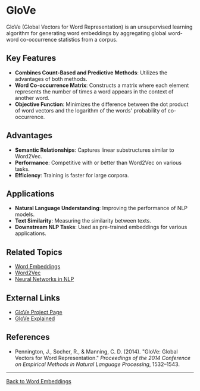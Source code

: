 # GloVe

GloVe (Global Vectors for Word Representation) is an unsupervised learning algorithm for generating word embeddings by aggregating global word-word co-occurrence statistics from a corpus.

## Key Features

- **Combines Count-Based and Predictive Methods**: Utilizes the advantages of both methods.
- **Word Co-occurrence Matrix**: Constructs a matrix where each element represents the number of times a word appears in the context of another word.
- **Objective Function**: Minimizes the difference between the dot product of word vectors and the logarithm of the words' probability of co-occurrence.

## Advantages

- **Semantic Relationships**: Captures linear substructures similar to Word2Vec.
- **Performance**: Competitive with or better than Word2Vec on various tasks.
- **Efficiency**: Training is faster for large corpora.

## Applications

- **Natural Language Understanding**: Improving the performance of NLP models.
- **Text Similarity**: Measuring the similarity between texts.
- **Downstream NLP Tasks**: Used as pre-trained embeddings for various applications.

## Related Topics

- [Word Embeddings](Word-Embeddings.md)
- [Word2Vec](Word2Vec.md)
- [Neural Networks in NLP](../Neural-Networks-in-NLP.md)

## External Links

- [GloVe Project Page](https://nlp.stanford.edu/projects/glove/)
- [GloVe Explained](https://medium.com/@sonicboom8/glove-global-vectors-for-word-representation-5a262012210d)

## References

- Pennington, J., Socher, R., & Manning, C. D. (2014). "GloVe: Global Vectors for Word Representation." *Proceedings of the 2014 Conference on Empirical Methods in Natural Language Processing*, 1532–1543.

---

[Back to Word Embeddings](README.md)
